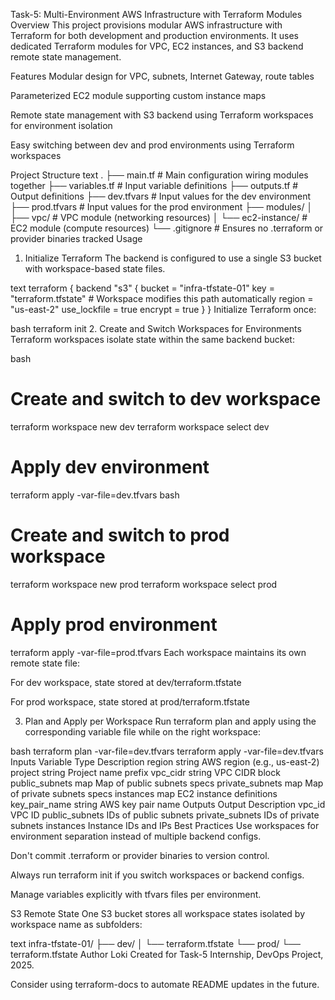 Task-5: Multi-Environment AWS Infrastructure with Terraform Modules
Overview
This project provisions modular AWS infrastructure with Terraform for both development and production environments. It uses dedicated Terraform modules for VPC, EC2 instances, and S3 backend remote state management.

Features
Modular design for VPC, subnets, Internet Gateway, route tables

Parameterized EC2 module supporting custom instance maps

Remote state management with S3 backend using Terraform workspaces for environment isolation

Easy switching between dev and prod environments using Terraform workspaces

Project Structure
text
.
├── main.tf              # Main configuration wiring modules together
├── variables.tf         # Input variable definitions
├── outputs.tf           # Output definitions
├── dev.tfvars           # Input values for the dev environment
├── prod.tfvars          # Input values for the prod environment
├── modules/
│   ├── vpc/             # VPC module (networking resources)
│   └── ec2-instance/    # EC2 module (compute resources)
└── .gitignore           # Ensures no .terraform or provider binaries tracked
Usage
1. Initialize Terraform
The backend is configured to use a single S3 bucket with workspace-based state files.

text
terraform {
  backend "s3" {
    bucket       = "infra-tfstate-01"
    key          = "terraform.tfstate" # Workspace modifies this path automatically
    region       = "us-east-2"
    use_lockfile = true
    encrypt      = true
  }
}
Initialize Terraform once:

bash
terraform init
2. Create and Switch Workspaces for Environments
Terraform workspaces isolate state within the same backend bucket:

bash
# Create and switch to dev workspace
terraform workspace new dev
terraform workspace select dev

# Apply dev environment
terraform apply -var-file=dev.tfvars
bash
# Create and switch to prod workspace
terraform workspace new prod
terraform workspace select prod

# Apply prod environment
terraform apply -var-file=prod.tfvars
Each workspace maintains its own remote state file:

For dev workspace, state stored at dev/terraform.tfstate

For prod workspace, state stored at prod/terraform.tfstate

3. Plan and Apply per Workspace
Run terraform plan and apply using the corresponding variable file while on the right workspace:

bash
terraform plan -var-file=dev.tfvars
terraform apply -var-file=dev.tfvars
Inputs
Variable	Type	Description
region	string	AWS region (e.g., us-east-2)
project	string	Project name prefix
vpc_cidr	string	VPC CIDR block
public_subnets	map	Map of public subnets specs
private_subnets	map	Map of private subnets specs
instances	map	EC2 instance definitions
key_pair_name	string	AWS key pair name
Outputs
Output	Description
vpc_id	VPC ID
public_subnets	IDs of public subnets
private_subnets	IDs of private subnets
instances	Instance IDs and IPs
Best Practices
Use workspaces for environment separation instead of multiple backend configs.

Don't commit .terraform or provider binaries to version control.

Always run terraform init if you switch workspaces or backend configs.

Manage variables explicitly with tfvars files per environment.

S3 Remote State
One S3 bucket stores all workspace states isolated by workspace name as subfolders:

text
infra-tfstate-01/
├── dev/
│   └── terraform.tfstate
└── prod/
    └── terraform.tfstate
Author
Loki
Created for Task-5 Internship, DevOps Project, 2025.

Consider using terraform-docs to automate README updates in the future.